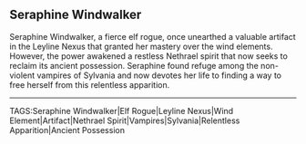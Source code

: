 ## Seraphine Windwalker

Seraphine Windwalker, a fierce elf rogue, once unearthed a valuable artifact in the Leyline Nexus that granted her mastery over the wind elements. However, the power awakened a restless Nethrael spirit that now seeks to reclaim its ancient possession. Seraphine found refuge among the non-violent vampires of Sylvania and now devotes her life to finding a way to free herself from this relentless apparition.


---

TAGS:Seraphine Windwalker|Elf Rogue|Leyline Nexus|Wind Element|Artifact|Nethrael Spirit|Vampires|Sylvania|Relentless Apparition|Ancient Possession
